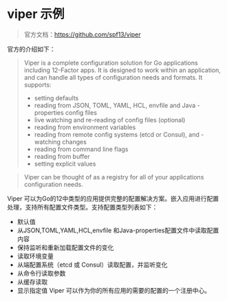 # viper 示例
> 官方文档：https://github.com/spf13/viper

官方的介绍如下：
>Viper is a complete configuration solution for Go applications including 12-Factor apps. It is designed to work within an application, and can handle all types of configuration needs and formats. It supports:
> - setting defaults
> - reading from JSON, TOML, YAML, HCL, envfile and Java -  properties config files
> - live watching and re-reading of config files (optional)
> - reading from environment variables
> - reading from remote config systems (etcd or Consul), and - watching changes
> - reading from command line flags
> - reading from buffer
> - setting explicit values

>Viper can be thought of as a registry for all of your applications configuration needs.

Viper 可以为Go的12中类型的应用提供完整的配置解决方案。嵌入应用进行配置处理，支持所有配置文件类型。支持配置类型列表如下：
- 默认值
- 从JSON,TOML,YAML,HCL,envfile 和Java-properties配置文件中读取配置内容
- 保持监听和重新加载配置文件的变化
- 读取环境变量
- 从端配置系统（etcd 或 Consul）读取配置，并监听变化
- 从命令行读取参数
- 从缓存读取
- 显示指定值
Viper 可以作为你的所有应用的需要的配置的一个注册中心。